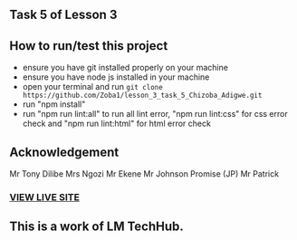 ## Task 5 of Lesson 3
## How to run/test this project
* ensure you have git installed properly on your machine
* ensure you have node js installed in your machine
* open your terminal and run `git clone https://github.com/Zoba1/lesson_3_task_5_Chizoba_Adigwe.git`
* run "npm install"
* run "npm run lint:all" to run all lint error, "npm run lint:css" for css error check and "npm run lint:html" for html error check
## Acknowledgement
Mr Tony Dilibe
Mrs Ngozi
Mr Ekene
Mr Johnson Promise (JP)
Mr Patrick
### [VIEW LIVE SITE](https://zoba1.github.io/lesson_3_task_5_Chizoba_Adigwe/)
## This is a work of LM TechHub.